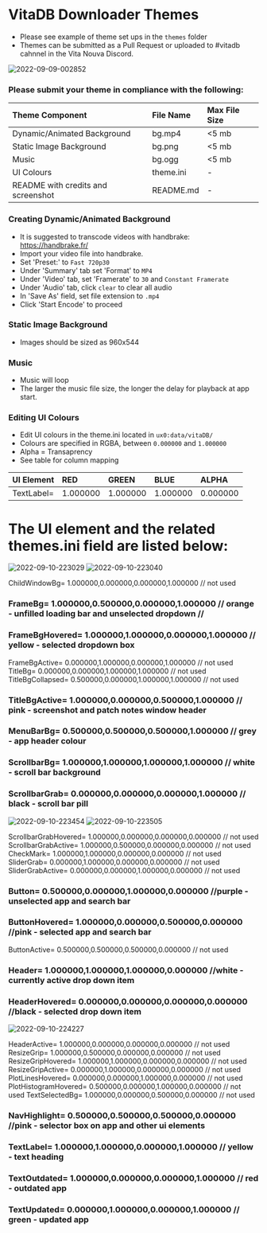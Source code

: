 # VitaDB Downloader Themes
- Please see example of theme set ups in the `themes` folder
- Themes can be submitted as a Pull Request or uploaded to #vitadb cahnnel in the Vita Nouva Discord. 

![2022-09-09-002852](https://user-images.githubusercontent.com/82458228/189445671-6ad165a4-f4b8-40a9-988c-b34f10a144e6.png)

### Please submit your theme in compliance with the following:

| Theme Component                 | File Name  | Max File Size     |
| :---                            |    :---    |              :--- |
| Dynamic/Animated Background     | bg.mp4     | <5 mb             |
| Static Image Background         | bg.png     | <5 mb             |
| Music                           | bg.ogg     | <5 mb             |
| UI Colours                      | theme.ini  | -             |
| README with credits and screenshot| README.md  | -               |


### Creating Dynamic/Animated Background 
- It is suggested to transcode videos with handbrake: https://handbrake.fr/
- Import your video file into handbrake. 
- Set 'Preset:' to `Fast 720p30` 
- Under 'Summary' tab set 'Format' to `MP4`
- Under 'Video' tab, set 'Framerate' to `30` and `Constant Framerate`
- Under 'Audio' tab, click `clear` to clear all audio
- In 'Save As' field, set file extension to `.mp4`
- Click 'Start Encode' to proceed

### Static Image Background 
- Images should be sized as 960x544

### Music  
- Music will loop 
- The larger the music file size, the longer the delay for playback at app start. 


### Editing UI Colours  
- Edit UI colours in the theme.ini located in `ux0:data/vitaDB/`
- Colours are specified in RGBA, between `0.000000` and `1.000000`
- Alpha = Transaprency
- See table for column mapping

| UI Element      | RED       | GREEN    | BLUE     | ALPHA    |
| :---            |    :---   |     :--- | :---     | :---     |
| TextLabel=	    | 1.000000  | 1.000000 | 1.000000 | 0.000000 |


# The UI element and the related themes.ini field are listed below:

![2022-09-10-223029](https://user-images.githubusercontent.com/82458228/189502926-28bec487-cbf1-40a1-9f20-ba402b780c89.png)
![2022-09-10-223040](https://user-images.githubusercontent.com/82458228/189502927-48b507c7-1baa-4741-a12c-a4488a9e77d7.png)

ChildWindowBg=          1.000000,0.000000,0.000000,1.000000 // not used 
### FrameBg=                1.000000,0.500000,0.000000,1.000000 // orange - unfilled loading bar and unselected dropdown //
### FrameBgHovered=         1.000000,1.000000,0.000000,1.000000 // yellow - selected dropdown box 
FrameBgActive=          0.000000,1.000000,0.000000,1.000000 // not used 
TitleBg=                0.000000,0.000000,1.000000,1.000000 // not used 
TitleBgCollapsed=       0.500000,0.000000,1.000000,1.000000 // not used 
### TitleBgActive=          1.000000,0.000000,0.500000,1.000000 // pink  - screenshot and patch notes window header 
### MenuBarBg=              0.500000,0.500000,0.500000,1.000000 // grey  - app header colour
### ScrollbarBg=            1.000000,1.000000,1.000000,1.000000 // white - scroll bar background 
### ScrollbarGrab=          0.000000,0.000000,0.000000,1.000000 // black - scroll bar pill

![2022-09-10-223454](https://user-images.githubusercontent.com/82458228/189502947-109a0a95-5670-44be-b728-62443b533263.png)
![2022-09-10-223505](https://user-images.githubusercontent.com/82458228/189502948-31f9e6d1-cd96-4a72-acc9-2870ab57cbb7.png)

ScrollbarGrabHovered=   1.000000,0.000000,0.000000,0.000000 // not used 
ScrollbarGrabActive=    1.000000,0.500000,0.000000,0.000000 // not used 
CheckMark=              1.000000,1.000000,0.000000,0.000000 // not used 
SliderGrab=             0.000000,1.000000,0.000000,0.000000 // not used 
SliderGrabActive=       0.000000,0.000000,1.000000,0.000000 // not used 
### Button=                 0.500000,0.000000,1.000000,0.000000 //purple - unselected app and search bar 
### ButtonHovered=          1.000000,0.000000,0.500000,0.000000 //pink - selected app and search bar 
ButtonActive=           0.500000,0.500000,0.500000,0.000000 // not used 
### Header=                 1.000000,1.000000,1.000000,0.000000 //white - currently active drop down item
### HeaderHovered=          0.000000,0.000000,0.000000,0.000000 //black - selected drop down item

![2022-09-10-224227](https://user-images.githubusercontent.com/82458228/189502963-780b1b29-728d-4605-b8f5-bbe6f1786f88.png)

HeaderActive=           1.000000,0.000000,0.000000,0.000000 // not used 
ResizeGrip=             1.000000,0.500000,0.000000,0.000000 // not used 
ResizeGripHovered=      1.000000,1.000000,0.000000,0.000000 // not used 
ResizeGripActive=       0.000000,1.000000,0.000000,0.000000 // not used 
PlotLinesHovered=       0.000000,0.000000,1.000000,0.000000 // not used 
PlotHistogramHovered=   0.500000,0.000000,1.000000,0.000000 // not used 
TextSelectedBg=         1.000000,0.000000,0.500000,0.000000 // not used 
### NavHighlight=           0.500000,0.500000,0.500000,0.000000 //pink - selector box on app and other ui elements 
### TextLabel=              1.000000,1.000000,0.000000,1.000000 // yellow - text heading 
### TextOutdated=           1.000000,0.000000,0.000000,1.000000 // red - outdated app
### TextUpdated=            0.000000,1.000000,0.000000,1.000000 // green - updated app
